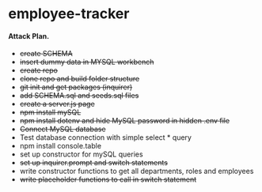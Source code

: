 # employee-tracker

#### Attack Plan.
* ~~create SCHEMA~~
* ~~insert dummy data in MYSQL workbench~~
* ~~create repo~~
* ~~clone repo and build folder structure~~
* ~~git init and get packages (inquirer)~~
* ~~add SCHEMA.sql and seeds.sql files~~
* ~~create a server.js page~~
* ~~npm install mySQL~~
* ~~npm install dotenv and hide MySQL password in hidden .env file~~
* ~~Connect MySQL database~~
* Test database connection with simple select * query
* npm install console.table
* set up constructor for mySQL queries
* ~~set up inquirer.prompt and switch statements~~
* write constructor functions to get all departments, roles and employees
* ~~write placeholder functions to call in switch statement~~
